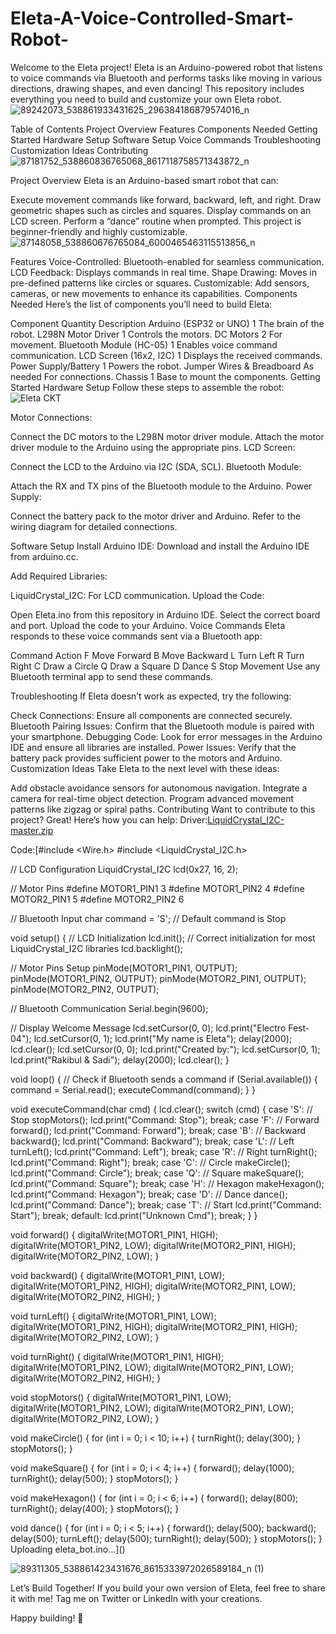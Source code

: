# Eleta-A-Voice-Controlled-Smart-Robot-
Welcome to the Eleta project! Eleta is an Arduino-powered robot that listens to voice commands via Bluetooth and performs tasks like moving in various directions, drawing shapes, and even dancing! This repository includes everything you need to build and customize your own Eleta robot.
![89242073_538861933431625_296384186879574016_n](https://github.com/user-attachments/assets/6a2ae08b-d48c-466f-a2dd-8dddade410cd)

Table of Contents
Project Overview
Features
Components Needed
Getting Started
Hardware Setup
Software Setup
Voice Commands
Troubleshooting
Customization Ideas
Contributing
![87181752_538860836765068_8617118758571343872_n](https://github.com/user-attachments/assets/9f1d9d7e-f044-4ab1-843c-b76e81dee3f2)

Project Overview
Eleta is an Arduino-based smart robot that can:

Execute movement commands like forward, backward, left, and right.
Draw geometric shapes such as circles and squares.
Display commands on an LCD screen.
Perform a “dance” routine when prompted.
This project is beginner-friendly and highly customizable.
![87148058_538860676765084_6000465463115513856_n](https://github.com/user-attachments/assets/c9afff4c-7ec0-4a30-868d-14129651d7f0)

Features
Voice-Controlled: Bluetooth-enabled for seamless communication.
LCD Feedback: Displays commands in real time.
Shape Drawing: Moves in pre-defined patterns like circles or squares.
Customizable: Add sensors, cameras, or new movements to enhance its capabilities.
Components Needed
Here’s the list of components you’ll need to build Eleta:

Component	Quantity	Description
Arduino (ESP32 or UNO)	1	The brain of the robot.
L298N Motor Driver	1	Controls the motors.
DC Motors	2	For movement.
Bluetooth Module (HC-05)	1	Enables voice command communication.
LCD Screen (16x2, I2C)	1	Displays the received commands.
Power Supply/Battery	1	Powers the robot.
Jumper Wires & Breadboard	As needed	For connections.
Chassis	1	Base to mount the components.
Getting Started
Hardware Setup
Follow these steps to assemble the robot:
![Eleta CKT](https://github.com/user-attachments/assets/e9c7b913-413e-412f-9209-123ab6253bf0)

Motor Connections:

Connect the DC motors to the L298N motor driver module.
Attach the motor driver module to the Arduino using the appropriate pins.
LCD Screen:

Connect the LCD to the Arduino via I2C (SDA, SCL).
Bluetooth Module:

Attach the RX and TX pins of the Bluetooth module to the Arduino.
Power Supply:

Connect the battery pack to the motor driver and Arduino.
Refer to the wiring diagram for detailed connections.

Software Setup
Install Arduino IDE:
Download and install the Arduino IDE from arduino.cc.

Add Required Libraries:

LiquidCrystal_I2C: For LCD communication.
Upload the Code:

Open Eleta.ino from this repository in Arduino IDE.
Select the correct board and port.
Upload the code to your Arduino.
Voice Commands
Eleta responds to these voice commands sent via a Bluetooth app:

Command	Action
F	Move Forward
B	Move Backward
L	Turn Left
R	Turn Right
C	Draw a Circle
Q	Draw a Square
D	Dance
S	Stop Movement
Use any Bluetooth terminal app to send these commands.

Troubleshooting
If Eleta doesn’t work as expected, try the following:

Check Connections: Ensure all components are connected securely.
Bluetooth Pairing Issues: Confirm that the Bluetooth module is paired with your smartphone.
Debugging Code: Look for error messages in the Arduino IDE and ensure all libraries are installed.
Power Issues: Verify that the battery pack provides sufficient power to the motors and Arduino.
Customization Ideas
Take Eleta to the next level with these ideas:

Add obstacle avoidance sensors for autonomous navigation.
Integrate a camera for real-time object detection.
Program advanced movement patterns like zigzag or spiral paths.
Contributing
Want to contribute to this project? 
Great! Here’s how you can help:
Driver:[LiquidCrystal_I2C-master.zip](https://github.com/user-attachments/files/18938124/LiquidCrystal_I2C-master.zip)

Code:[#include <Wire.h>
#include <LiquidCrystal_I2C.h>

// LCD Configuration
LiquidCrystal_I2C lcd(0x27, 16, 2);

// Motor Pins
#define MOTOR1_PIN1 3
#define MOTOR1_PIN2 4
#define MOTOR2_PIN1 5
#define MOTOR2_PIN2 6

// Bluetooth Input
char command = 'S'; // Default command is Stop

void setup() {
  // LCD Initialization
  lcd.init(); // Correct initialization for most LiquidCrystal_I2C libraries
  lcd.backlight();

  // Motor Pins Setup
  pinMode(MOTOR1_PIN1, OUTPUT);
  pinMode(MOTOR1_PIN2, OUTPUT);
  pinMode(MOTOR2_PIN1, OUTPUT);
  pinMode(MOTOR2_PIN2, OUTPUT);

  // Bluetooth Communication
  Serial.begin(9600);

  // Display Welcome Message
  lcd.setCursor(0, 0);
  lcd.print("Electro Fest-04");
  lcd.setCursor(0, 1);
  lcd.print("My name is Eleta");
  delay(2000);
  lcd.clear();
  lcd.setCursor(0, 0);
  lcd.print("Created by:");
  lcd.setCursor(0, 1);
  lcd.print("Rakibul & Sadi");
  delay(2000);
  lcd.clear();
}

void loop() {
  // Check if Bluetooth sends a command
  if (Serial.available()) {
    command = Serial.read();
    executeCommand(command);
  }
}

void executeCommand(char cmd) {
  lcd.clear();
  switch (cmd) {
    case 'S': // Stop
      stopMotors();
      lcd.print("Command: Stop");
      break;
    case 'F': // Forward
      forward();
      lcd.print("Command: Forward");
      break;
    case 'B': // Backward
      backward();
      lcd.print("Command: Backward");
      break;
    case 'L': // Left
      turnLeft();
      lcd.print("Command: Left");
      break;
    case 'R': // Right
      turnRight();
      lcd.print("Command: Right");
      break;
    case 'C': // Circle
      makeCircle();
      lcd.print("Command: Circle");
      break;
    case 'Q': // Square
      makeSquare();
      lcd.print("Command: Square");
      break;
    case 'H': // Hexagon
      makeHexagon();
      lcd.print("Command: Hexagon");
      break;
    case 'D': // Dance
      dance();
      lcd.print("Command: Dance");
      break;
    case 'T': // Start
      lcd.print("Command: Start");
      break;
    default:
      lcd.print("Unknown Cmd");
      break;
  }
}

void forward() {
  digitalWrite(MOTOR1_PIN1, HIGH);
  digitalWrite(MOTOR1_PIN2, LOW);
  digitalWrite(MOTOR2_PIN1, HIGH);
  digitalWrite(MOTOR2_PIN2, LOW);
}

void backward() {
  digitalWrite(MOTOR1_PIN1, LOW);
  digitalWrite(MOTOR1_PIN2, HIGH);
  digitalWrite(MOTOR2_PIN1, LOW);
  digitalWrite(MOTOR2_PIN2, HIGH);
}

void turnLeft() {
  digitalWrite(MOTOR1_PIN1, LOW);
  digitalWrite(MOTOR1_PIN2, HIGH);
  digitalWrite(MOTOR2_PIN1, HIGH);
  digitalWrite(MOTOR2_PIN2, LOW);
}

void turnRight() {
  digitalWrite(MOTOR1_PIN1, HIGH);
  digitalWrite(MOTOR1_PIN2, LOW);
  digitalWrite(MOTOR2_PIN1, LOW);
  digitalWrite(MOTOR2_PIN2, HIGH);
}

void stopMotors() {
  digitalWrite(MOTOR1_PIN1, LOW);
  digitalWrite(MOTOR1_PIN2, LOW);
  digitalWrite(MOTOR2_PIN1, LOW);
  digitalWrite(MOTOR2_PIN2, LOW);
}

void makeCircle() {
  for (int i = 0; i < 10; i++) {
    turnRight();
    delay(300);
  }
  stopMotors();
}

void makeSquare() {
  for (int i = 0; i < 4; i++) {
    forward();
    delay(1000);
    turnRight();
    delay(500);
  }
  stopMotors();
}

void makeHexagon() {
  for (int i = 0; i < 6; i++) {
    forward();
    delay(800);
    turnRight();
    delay(400);
  }
  stopMotors();
}

void dance() {
  for (int i = 0; i < 5; i++) {
    forward();
    delay(500);
    backward();
    delay(500);
    turnLeft();
    delay(500);
    turnRight();
    delay(500);
  }
  stopMotors();
}
Uploading eleta_bot.ino…]()


![89311305_538861423431676_8615333972026589184_n (1)](https://github.com/user-attachments/assets/b7b201df-3f94-41d6-a95c-de5c26b595a5)

Let’s Build Together!
If you build your own version of Eleta, feel free to share it with me! Tag me on Twitter or LinkedIn with your creations.

Happy building! 🚀
